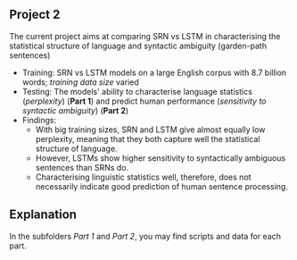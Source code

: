 ## Project 2
The current project aims at comparing SRN vs LSTM in characterising the statistical structure of language and syntactic ambiguity (garden-path sentences)
- Training: SRN vs LSTM models on a large English corpus with 8.7 billion words; _training data size_ varied
- Testing: The models' ability to characterise language statistics (_perplexity_) (**Part 1**) and predict human performance (_sensitivity to syntactic ambiguity_) (**Part 2**)
- Findings:
  - With big training sizes, SRN and LSTM give almost equally low perplexity, meaning that they both capture well the statistical structure of language.
  - However, LSTMs show higher sensitivity to syntactically ambiguous sentences than SRNs do.
  - Characterising linguistic statistics well, therefore, does not necessarily indicate good prediction of human sentence processing.

## Explanation
In the subfolders _Part 1_ and _Part 2_, you may find scripts and data for each part.
